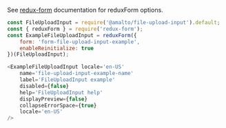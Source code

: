 See [redux-form](https://redux-form.com/6.0.0-rc.1/docs/api/reduxform.md/) documentation for reduxForm options.

```javascript
const FileUploadInput = require('@amalto/file-upload-input').default;
const { reduxForm } = require('redux-form');
const ExampleFileUploadInput = reduxForm({
    form: 'form-file-upload-input-example',
    enableReinitialize: true
})(FileUploadInput);

<ExampleFileUploadInput locale='en-US'
    name='file-upload-input-example-name'
    label='FileUploadInput example'
    disabled={false}
    help='FileUploadInput help'
    displayPreview={false}
    collapseErrorSpace={true}
    locale='en-US'
/>
```
